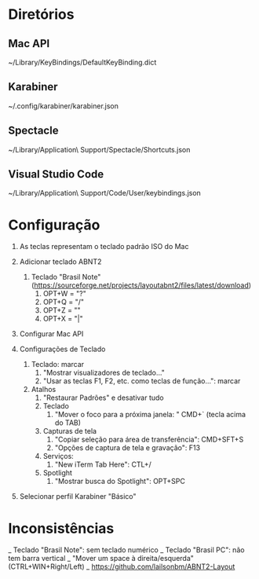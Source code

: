# Diretórios
## Mac API
~/Library/KeyBindings/DefaultKeyBinding.dict

## Karabiner
~/.config/karabiner/karabiner.json

## Spectacle
~/Library/Application\ Support/Spectacle/Shortcuts.json

## Visual Studio Code
~/Library/Application\ Support/Code/User/keybindings.json

# Configuração
1. As teclas representam o teclado padrão ISO do Mac
1. Adicionar teclado ABNT2
	1. Teclado "Brasil Note" (https://sourceforge.net/projects/layoutabnt2/files/latest/download)
		1. OPT+W = "?"
		1. OPT+Q = "/"
		1. OPT+Z = "\"
		1. OPT+X = "|"
1. Configurar Mac API
1. Configurações de Teclado
	1. Teclado: marcar
		1. "Mostrar visualizadores de teclado..."
		1. "Usar as teclas F1, F2, etc. como teclas de função...": marcar
	1. Atalhos
		1. "Restaurar Padrões" e desativar tudo
		1. Teclado
			1. "Mover o foco para a próxima janela: " CMD+` (tecla acima do TAB)
		1. Capturas de tela
			1. "Copiar seleção para área de transferência": CMD+SFT+S
			1. "Opções de captura de tela e gravação": F13
		1. Serviços:
			1. "New iTerm Tab Here": CTL+/
		1. Spotlight
			1. "Mostrar busca do Spotlight": OPT+SPC
		
1. Selecionar perfil Karabiner "Básico"

# Inconsistências
_ Teclado "Brasil Note": sem teclado numérico
_ Teclado "Brasil PC": não tem barra vertical
_ "Mover um space à direita/esquerda" (CTRL+WIN+Right/Left)
_ https://github.com/lailsonbm/ABNT2-Layout